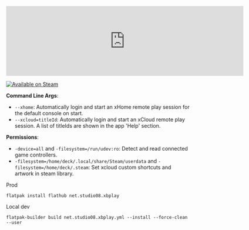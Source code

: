 <iframe src="https://store.steampowered.com/widget/2693120/?t=Now%20available%20on%20Steam%20for%20Windows%2C%20Mac%2C%20and%20Linux!" frameborder="0" width="646" height="190"></iframe>

[![Available on Steam](https://www.dropbox.com/scl/fi/6qqguxkkxi4xp4379j5rn/Screenshot-2023-12-06-002714.png?rlkey=ycjz5dnnnw5zz32z1pxicqfa1&raw=1)](https://store.steampowered.com/app/2693120/XBPlay/?snr=1_5_1100__1100&utm_source=steamwidget)

**Command Line Args**:
- `--xhome`: Automatically login and start an xHome remote play session for the default console on start.
- `--xcloud=titleId`: Automatically login and start an xCloud remote play session. A list of titleIds are shown in the app 'Help' section.

**Permissions**:
- `-device=all` and `-filesystem=/run/udev:ro`: Detect and read connected game controllers.
- `-filesystem=/home/deck/.local/share/Steam/userdata` and `-filesystem=/home/deck/.steam`: Set xcloud custom shortcuts and artwork in steam library.

Prod
```
flatpak install flathub net.studio08.xbplay
```

Local dev
```
flatpak-builder build net.studio08.xbplay.yml --install --force-clean --user
```
